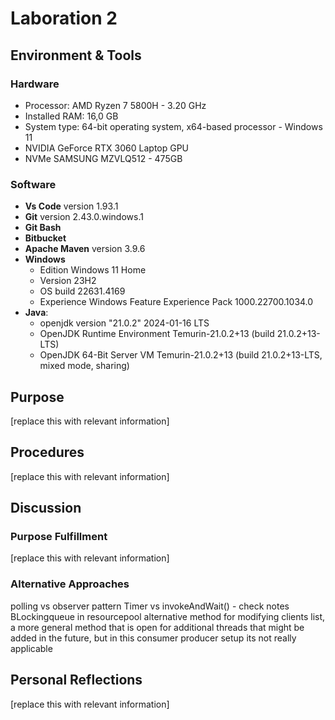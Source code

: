 # Laboration 2

## Environment & Tools
### Hardware
- Processor: AMD Ryzen 7 5800H - 3.20 GHz
- Installed RAM: 16,0 GB
- System type: 64-bit operating system, x64-based processor - Windows 11
- NVIDIA GeForce RTX 3060 Laptop GPU
- NVMe SAMSUNG MZVLQ512 - 475GB
### Software
- **Vs Code** version 1.93.1
- **Git** version 2.43.0.windows.1
- **Git Bash**
- **Bitbucket**
- **Apache Maven** version 3.9.6
- **Windows**
    - Edition Windows 11 Home
    - Version 23H2
    - OS build 22631.4169
    - Experience Windows Feature Experience Pack 1000.22700.1034.0
- **Java**:
    - openjdk version "21.0.2" 2024-01-16 LTS
    - OpenJDK Runtime Environment Temurin-21.0.2+13 (build 21.0.2+13-LTS)
    - OpenJDK 64-Bit Server VM Temurin-21.0.2+13 (build 21.0.2+13-LTS, mixed mode, sharing)

## Purpose
[replace this with relevant information]

## Procedures
[replace this with relevant information]

## Discussion
### Purpose Fulfillment
[replace this with relevant information]

### Alternative Approaches
polling vs observer pattern
Timer vs invokeAndWait() - check notes
BLockingqueue in resourcepool
alternative method for modifying clients list, a more general method that is open for additional threads that might be added in the future, but in this consumer producer setup its not really applicable


## Personal Reflections
[replace this with relevant information]